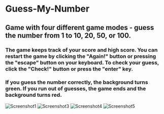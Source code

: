 # Guess-My-Number
## Game with four different game modes - guess the number from 1 to 10, 20, 50, or 100.
### The game keeps track of your score and high score. You can restart the game by clicking the "Again!" button or pressing the "escape" button on your keyboard. To check your guess, click the "Check!" button or press the "enter" key.
### If you guess the number correctly, the background turns green. If you run out of guesses, the game ends and the background turns red.

![Screenshot1](https://user-images.githubusercontent.com/104774295/208246061-063312e9-6c21-465b-8e24-8ddbd368cdaa.png)
![Screenshot3](https://user-images.githubusercontent.com/104774295/208246063-e5972236-0a0f-401b-a6b0-60d19f8f8aef.png)
![Screenshot4](https://user-images.githubusercontent.com/104774295/208246065-df6c56f1-95fd-4c4c-8b09-7be34648266e.png)
![Screenshot5](https://user-images.githubusercontent.com/104774295/208246070-4f73caa7-58b2-42a7-9783-ab8cef3611b9.png)
